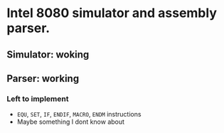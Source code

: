 # Intel 8080 simulator and assembly parser.

## Simulator: woking

## Parser: working
### Left to implement
- `EQU`, `SET`, `IF`, `ENDIF`, `MACRO`, `ENDM` instructions
- Maybe something I dont know about
